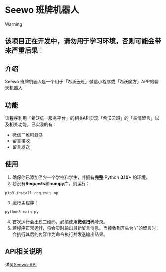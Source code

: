# Seewo 班牌机器人
> [!WARNING]
> ## 该项目正在开发中，请勿用于学习环境，否则可能会带来严重后果！
## 介绍
Seewo 班牌机器人是一个用于「希沃云班」微信小程序或「希沃魔方」APP的聊天机器人
## 功能
该程序利用「希沃统一服务平台」的相关API实现「希沃云班」的「亲情留言」以及相关功能，已实现的有：
- 微信二维码登录
- 留言接收
- 留言发送
## 使用
1. 确保你已添加至少一个学校和学生，并拥有**完整** Python **3.10+** 的环境。
2. 若没有**Requests**和**numpy**库，则运行：

```
pip3 install requests np
```
3. 运行主程序：

```
python3 main.py
```
4. 首次运行会出现二维码，必须使用**微信扫码**登录。
5. 若程序正常运行，将会实时输出最新留言消息。当接收到开头为“/”的留言时，会执行其后的内容作为命令执行并发送输出结果。

## API相关说明
详见[Seewo-API](https://github.com/cmy2008/api-collet/blob/main/seewo/readme.md)
